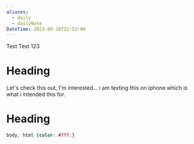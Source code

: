 ```yaml
---
aliases:
  - daily
  - dailyNote
DateTime: 2023-09-28T22:52:00
---
```

Test Test 123
# Heading
Let's check this out, I'm interested...
i am texting this on iphone which is what i intended this for.

# Heading 
```css
body, html {color: #fff;}
```
